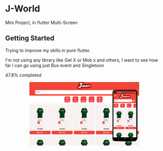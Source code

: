 <h1>J-World</h1>

Mini Project, in flutter Multi-Screen


## Getting Started


Trying to improve my skills in pure flutter.

I'm not using any library like Get X or Mob x and others, I want to see how far I can go using just Bus event and Singletoon

47.8% completed

<p align="center">
  <img src="img/readme.png" width="350" title="now state">
</p>

